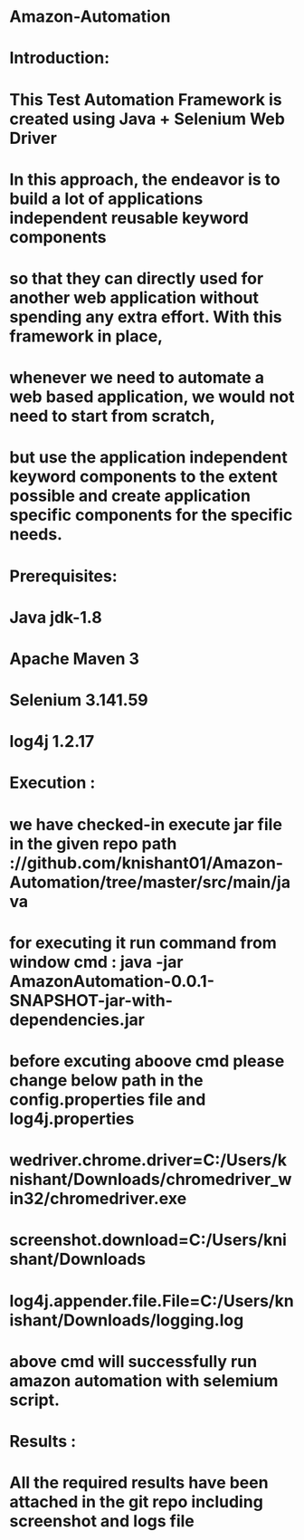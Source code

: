 # Amazon-Automation

# Introduction: 
# This Test Automation Framework is created using Java + Selenium Web Driver
# In this approach, the endeavor is to build a lot of applications independent reusable keyword components 
# so that they can directly used for another web application without spending any extra effort. With this framework in place,
# whenever we need to automate a web based application, we would not need to start from scratch, 
# but use the application independent keyword components to the extent possible and create application specific components for the specific needs.

# Prerequisites:
# Java jdk-1.8
# Apache Maven 3
# Selenium  3.141.59
# log4j 1.2.17

# Execution :
# we have checked-in execute jar file in the given  repo path ://github.com/knishant01/Amazon-Automation/tree/master/src/main/java
# for executing it run command from window cmd : java -jar AmazonAutomation-0.0.1-SNAPSHOT-jar-with-dependencies.jar
# before excuting aboove cmd please change below path in the config.properties file and log4j.properties
# wedriver.chrome.driver=C:/Users/knishant/Downloads/chromedriver_win32/chromedriver.exe
# screenshot.download=C:/Users/knishant/Downloads
# log4j.appender.file.File=C:/Users/knishant/Downloads/logging.log
# above cmd will successfully run amazon automation with selemium script.

# Results :

# All the required results have been attached in the git repo including screenshot and logs file
